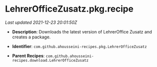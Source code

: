 # LehrerOfficeZusatz.pkg.recipe

_Last updated 2021-12-23 20:01:50Z_

- **Description**: Downloads the latest version of LehrerOffice Zusatz and creates a package.

- **Identifier**: `com.github.ahousseini-recipes.pkg.LehrerOfficeZusatz`

- **Parent Recipes**: `com.github.ahousseini-recipes.download.LehrerOfficeZusatz`
